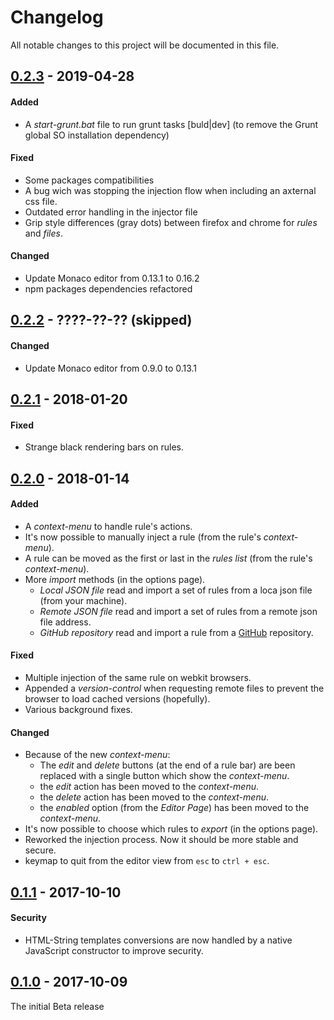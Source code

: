 [//]: # "Types: Added | Changed | Deprecated | Removed | Fixed | Security"
[//]: # "Source: http://keepachangelog.com/en/1.0.0/"

# Changelog
All notable changes to this project will be documented in this file.


## [0.2.3] - 2019-04-28  

#### Added
- A *start-grunt.bat* file to run grunt tasks [buld|dev] (to remove the Grunt global SO installation dependency)

#### Fixed
- Some packages compatibilities
- A bug wich was stopping the injection flow when including an axternal css file.
- Outdated error handling in the injector file
- Grip style differences (gray dots) between firefox and chrome for *rules* and *files*.

#### Changed
- Update Monaco editor from 0.13.1 to 0.16.2
- npm packages dependencies refactored


## [0.2.2] - ????-??-?? (skipped)

#### Changed
- Update Monaco editor from 0.9.0 to 0.13.1


## [0.2.1] - 2018-01-20

#### Fixed
- Strange black rendering bars on rules.


## [0.2.0] - 2018-01-14

#### Added
- A *context-menu* to handle rule's actions.
- It's now possible to manually inject a rule (from the rule's *context-menu*).
- A rule can be moved as the first or last in the *rules list* (from the rule's *context-menu*).
- More *import* methods (in the options page).
  - *Local JSON file* read and import a set of rules from a loca json file (from your machine).
  - *Remote JSON file* read and import a set of rules from a remote json file address.
  - *GitHub repository* read and import a rule from a [GitHub](https://github.com/) repository.

#### Fixed
- Multiple injection of the same rule on webkit browsers.
- Appended a *version-control* when requesting remote files to prevent the browser to load cached versions (hopefully).
- Various background fixes.

#### Changed
- Because of the new *context-menu*:
  - The *edit* and *delete* buttons (at the end of a rule bar) are been replaced with a single button which show the *context-menu*.
  - the *edit* action has been moved to the *context-menu*.
  - the *delete* action has been moved to the *context-menu*.
  - the *enabled* option (from the *Editor Page*) has been moved to the *context-menu*.
- It's now possible to choose which rules to *export* (in the options page). 
- Reworked the injection process. Now it should be more stable and secure.
- keymap to quit from the editor view from `esc` to `ctrl + esc`.



## [0.1.1] - 2017-10-10

#### Security
- HTML-String templates conversions are now handled by a native JavaScript constructor to improve security.


## [0.1.0] - 2017-10-09
The initial Beta release




[0.2.3]: https://github.com/Lor-Saba/Code-Injector/releases/tag/v0.2.1
[0.2.2]: https://github.com/Lor-Saba/Code-Injector/releases/tag/v0.2.1
[0.2.1]: https://github.com/Lor-Saba/Code-Injector/releases/tag/v0.2.1
[0.2.0]: https://github.com/Lor-Saba/Code-Injector/releases/tag/v0.2.0
[0.1.1]: https://github.com/Lor-Saba/Code-Injector/releases/tag/v0.1.1
[0.1.0]: https://github.com/Lor-Saba/Code-Injector/releases/tag/v0.1.0
